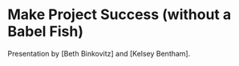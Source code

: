 Make Project Success (without a Babel Fish)
================================

Presentation by [Beth Binkovitz] and [Kelsey Bentham].

